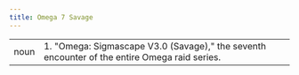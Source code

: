 ```yaml
---
title: Omega 7 Savage
---
```

| | |
| --- | --- |
| noun | 1.  	"Omega: Sigmascape V3.0 (Savage)," the seventh encounter of the entire Omega raid series.	|
